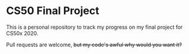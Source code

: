 # CS50 Final Project
This is a personal repository to track my progress on my final project for CS50x 2020.

Pull requests are welcome, ~~but my code's awful why would you want it?~~
